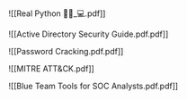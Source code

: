 ![[Real Python 🐍👨_💻.pdf]]





![[Active Directory Security Guide.pdf.pdf]]


![[Password Cracking.pdf.pdf]]






![[MITRE ATT&CK.pdf]]







![[Blue Team Tools for SOC Analysts.pdf.pdf]]
